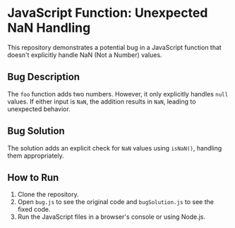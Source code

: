 # JavaScript Function: Unexpected NaN Handling

This repository demonstrates a potential bug in a JavaScript function that doesn't explicitly handle NaN (Not a Number) values.

## Bug Description

The `foo` function adds two numbers.  However, it only explicitly handles `null` values. If either input is `NaN`, the addition results in `NaN`, leading to unexpected behavior.

## Bug Solution

The solution adds an explicit check for `NaN` values using `isNaN()`, handling them appropriately.

## How to Run

1. Clone the repository.
2. Open `bug.js` to see the original code and `bugSolution.js` to see the fixed code.
3. Run the JavaScript files in a browser's console or using Node.js.

